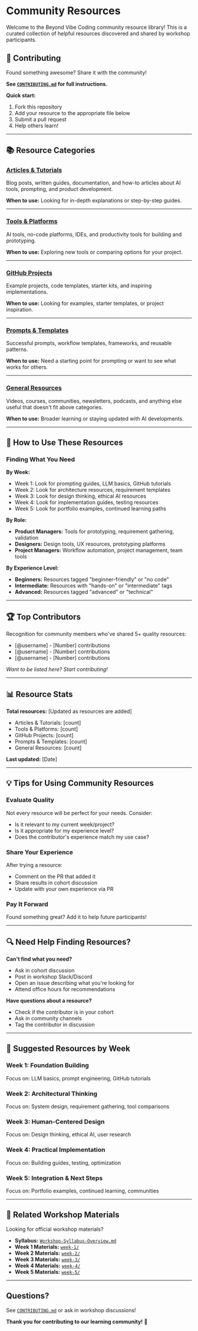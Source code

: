 # Community Resources

Welcome to the Beyond Vibe Coding community resource library! This is a curated collection of helpful resources discovered and shared by workshop participants.

## 🤝 Contributing

Found something awesome? Share it with the community!

**See [`CONTRIBUTING.md`](../CONTRIBUTING.md) for full instructions.**

**Quick start:**
1. Fork this repository
2. Add your resource to the appropriate file below
3. Submit a pull request
4. Help others learn!

---

## 📚 Resource Categories

### [Articles & Tutorials](./articles-and-tutorials.md)
Blog posts, written guides, documentation, and how-to articles about AI tools, prompting, and product development.

**When to use:** Looking for in-depth explanations or step-by-step guides.

---

### [Tools & Platforms](./tools-and-platforms.md)
AI tools, no-code platforms, IDEs, and productivity tools for building and prototyping.

**When to use:** Exploring new tools or comparing options for your project.

---

### [GitHub Projects](./github-projects.md)
Example projects, code templates, starter kits, and inspiring implementations.

**When to use:** Looking for examples, starter templates, or project inspiration.

---

### [Prompts & Templates](./prompts-and-templates.md)
Successful prompts, workflow templates, frameworks, and reusable patterns.

**When to use:** Need a starting point for prompting or want to see what works for others.

---

### [General Resources](./general-resources.md)
Videos, courses, communities, newsletters, podcasts, and anything else useful that doesn't fit above categories.

**When to use:** Broader learning or staying updated with AI developments.

---

## 🌟 How to Use These Resources

### Finding What You Need

**By Week:**
- Week 1: Look for prompting guides, LLM basics, GitHub tutorials
- Week 2: Look for architecture resources, requirement templates
- Week 3: Look for design thinking, ethical AI resources
- Week 4: Look for implementation guides, testing resources
- Week 5: Look for portfolio examples, continued learning paths

**By Role:**
- **Product Managers:** Tools for prototyping, requirement gathering, validation
- **Designers:** Design tools, UX resources, prototyping platforms
- **Project Managers:** Workflow automation, project management, team tools

**By Experience Level:**
- **Beginners:** Resources tagged "beginner-friendly" or "no code"
- **Intermediate:** Resources with "hands-on" or "intermediate" tags
- **Advanced:** Resources tagged "advanced" or "technical"

---

## 🏆 Top Contributors

Recognition for community members who've shared 5+ quality resources:

- [@username] - [Number] contributions
- [@username] - [Number] contributions
- [@username] - [Number] contributions

*Want to be listed here? Start contributing!*

---

## 📊 Resource Stats

**Total resources:** [Updated as resources are added]
- Articles & Tutorials: [count]
- Tools & Platforms: [count]
- GitHub Projects: [count]
- Prompts & Templates: [count]
- General Resources: [count]

**Last updated:** [Date]

---

## 💡 Tips for Using Community Resources

### Evaluate Quality
Not every resource will be perfect for your needs. Consider:
- Is it relevant to my current week/project?
- Is it appropriate for my experience level?
- Does the contributor's experience match my use case?

### Share Your Experience
After trying a resource:
- Comment on the PR that added it
- Share results in cohort discussion
- Update with your own experience via PR

### Pay It Forward
Found something great? Add it to help future participants!

---

## 🔍 Need Help Finding Resources?

**Can't find what you need?**
- Ask in cohort discussion
- Post in workshop Slack/Discord
- Open an issue describing what you're looking for
- Attend office hours for recommendations

**Have questions about a resource?**
- Check if the contributor is in your cohort
- Ask in community channels
- Tag the contributor in discussion

---

## 🎯 Suggested Resources by Week

### Week 1: Foundation Building
Focus on: LLM basics, prompt engineering, GitHub tutorials

### Week 2: Architectural Thinking
Focus on: System design, requirement gathering, tool comparisons

### Week 3: Human-Centered Design
Focus on: Design thinking, ethical AI, user research

### Week 4: Practical Implementation
Focus on: Building guides, testing, optimization

### Week 5: Integration & Next Steps
Focus on: Portfolio examples, continued learning, communities

---

## 📖 Related Workshop Materials

Looking for official workshop materials?
- **Syllabus:** [`Workshop-Syllabus-Overview.md`](../Workshop-Syllabus-Overview.md)
- **Week 1 Materials:** [`week-1/`](../week-1/)
- **Week 2 Materials:** [`week-2/`](../week-2/)
- **Week 3 Materials:** [`week-3/`](../week-3/)
- **Week 4 Materials:** [`week-4/`](../week-4/)
- **Week 5 Materials:** [`week-5/`](../week-5/)

---

## Questions?

See [`CONTRIBUTING.md`](../CONTRIBUTING.md) or ask in workshop discussions!

**Thank you for contributing to our learning community!** 🚀

